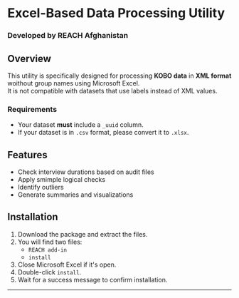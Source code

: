 # Excel-Based Data Processing Utility

### Developed by REACH Afghanistan

## Overview

This utility is specifically designed for processing **KOBO data** in **XML format** woithout group names using Microsoft Excel.  
It is not compatible with datasets that use labels instead of XML values.

### Requirements
- Your dataset **must** include a `_uuid` column.
- If your dataset is in `.csv` format, please convert it to `.xlsx`.

## Features

- Check interview durations based on audit files  
- Apply smimple logical checks  
- Identify outliers  
- Generate summaries and visualizations

## Installation

1. Download the package and extract the files.
2. You will find two files:  
   - `REACH add-in`  
   - `install`
3. Close Microsoft Excel if it's open.
4. Double-click `install`.
5. Wait for a success message to confirm installation.

---
